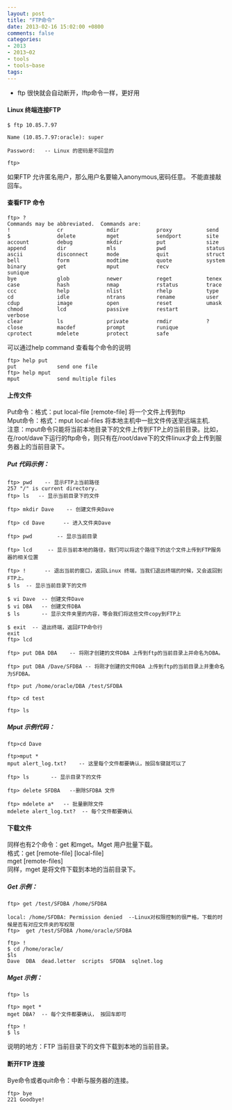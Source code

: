 ```yaml
---
layout: post
title: "FTP命令"
date: 2013-02-16 15:02:00 +0800
comments: false
categories:
- 2013
- 2013~02
- tools
- tools~base
tags:
---
```

* ftp 很快就会自动断开，lftp命令一样，更好用

#### Linux 终端连接FTP
```
$ ftp 10.85.7.97

Name (10.85.7.97:oracle): super

Password:   -- Linux 的密码是不回显的

ftp>
```
如果FTP 允许匿名用户，那么用户名要输入anonymous,密码任意。 不能直接敲回车。
 
#### 查看FTP 命令
```
ftp> ?
Commands may be abbreviated.  Commands are:
!               cr              mdir            proxy           send
$               delete          mget            sendport        site
account         debug           mkdir           put             size
append          dir             mls             pwd             status
ascii           disconnect      mode            quit            struct
bell            form            modtime         quote           system
binary          get             mput            recv            sunique
bye             glob            newer           reget           tenex
case            hash            nmap            rstatus         trace
ccc             help            nlist           rhelp           type
cd              idle            ntrans          rename          user
cdup            image           open            reset           umask
chmod           lcd             passive         restart         verbose
clear           ls              private         rmdir           ?
close           macdef          prompt          runique
cprotect        mdelete         protect         safe
```
可以通过help command 查看每个命令的说明
```
ftp> help put
put             send one file
ftp> help mput
mput            send multiple files
```

#### 上传文件
Put命令：格式：put local-file [remote-file] 将一个文件上传到ftp  
Mput命令：格式：mput local-files 将本地主机中一批文件传送至远端主机.  
注意：mput命令只能将当前本地目录下的文件上传到FTP上的当前目录。比如，在/root/dave下运行的ftp命令，则只有在/root/dave下的文件linux才会上传到服务器上的当前目录下。
 
##### Put 代码示例：
```
ftp> pwd    -- 显示FTP上当前路径
257 "/" is current directory.
ftp> ls   -- 显示当前目录下的文件

ftp> mkdir Dave    -- 创建文件夹Dave

ftp> cd Dave      -- 进入文件夹Dave

ftp> pwd        -- 显示当前目录

ftp> lcd     -- 显示当前本地的路径，我们可以将这个路径下的这个文件上传到FTP服务器的相关位置

ftp> !      -- 退出当前的窗口，返回Linux 终端，当我们退出终端的时候，又会返回到FTP上。
$ ls  -- 显示当前目录下的文件

$ vi Dave  -- 创建文件Dave
$ vi DBA   -- 创建文件DBA
$ ls       -- 显示文件夹里的内容，等会我们将这些文件copy到FTP上

$ exit  -- 退出终端，返回FTP命令行
exit
ftp> lcd

ftp> put DBA DBA    -- 将刚才创建的文件DBA 上传到ftp的当前目录上并命名为DBA。

ftp> put DBA /Dave/SFDBA -- 将刚才创建的文件DBA 上传到ftp的当前目录上并重命名为SFDBA。

ftp> put /home/oracle/DBA /test/SFDBA  

ftp> cd test

ftp> ls

```
##### Mput 示例代码：
```
ftp>cd Dave

ftp>mput *
mput alert_log.txt?    -- 这里每个文件都要确认，按回车键就可以了

ftp> ls       -- 显示目录下的文件

ftp> delete SFDBA   --删除SFDBA 文件

ftp> mdelete a*   -- 批量删除文件
mdelete alert_log.txt?  -- 每个文件都要确认

```
 
#### 下载文件
同样也有2个命令：get 和mget。Mget 用户批量下载。  
格式：get [remote-file] [local-file]  
mget [remote-files]  
同样，mget 是将文件下载到本地的当前目录下。
 
##### Get 示例：
```
ftp> get /test/SFDBA /home/SFDBA

local: /home/SFDBA: Permission denied  --Linux对权限控制的很严格，下载的时候是否有对应文件夹的写权限
ftp>  get /test/SFDBA /home/oracle/SFDBA

ftp> !
$ cd /home/oracle/
$ls
Dave  DBA  dead.letter  scripts  SFDBA  sqlnet.log
```
##### Mget 示例：
```
ftp> ls

ftp> mget *
mget DBA?  -- 每个文件都要确认， 按回车即可

ftp> !
$ ls

```
说明的地方：FTP 当前目录下的文件下载到本地的当前目录。

#### 断开FTP 连接
Bye命令或者quit命令：中断与服务器的连接。
```
ftp> bye
221 Goodbye!
```

